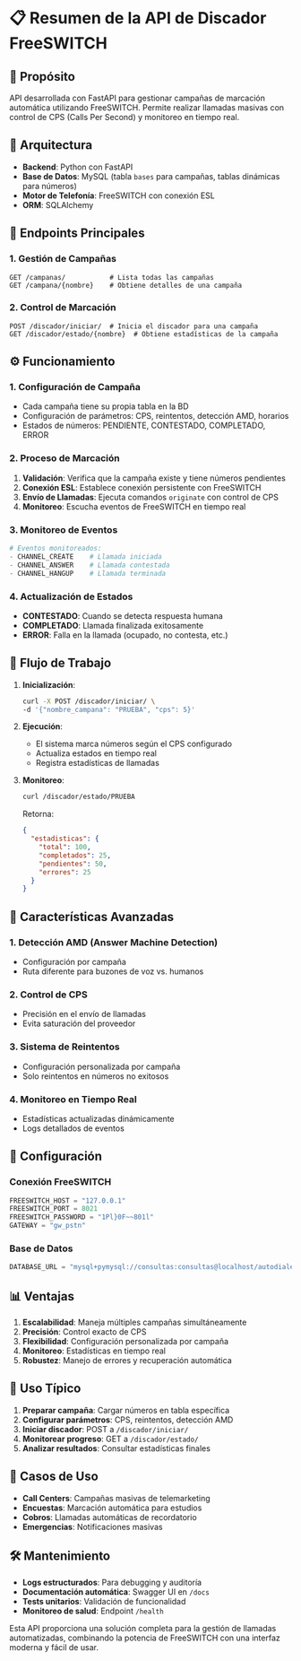 # 📋 Resumen de la API de Discador FreeSWITCH

## 🎯 **Propósito**
API desarrollada con FastAPI para gestionar campañas de marcación automática utilizando FreeSWITCH. Permite realizar llamadas masivas con control de CPS (Calls Per Second) y monitoreo en tiempo real.

## 🔗 **Arquitectura**
- **Backend**: Python con FastAPI
- **Base de Datos**: MySQL (tabla `bases` para campañas, tablas dinámicas para números)
- **Motor de Telefonía**: FreeSWITCH con conexión ESL
- **ORM**: SQLAlchemy

## 📡 **Endpoints Principales**

### 1. **Gestión de Campañas**
```http
GET /campanas/           # Lista todas las campañas
GET /campana/{nombre}    # Obtiene detalles de una campaña
```

### 2. **Control de Marcación**
```http
POST /discador/iniciar/  # Inicia el discador para una campaña
GET /discador/estado/{nombre}  # Obtiene estadísticas de la campaña
```

## ⚙️ **Funcionamiento**

### **1. Configuración de Campaña**
- Cada campaña tiene su propia tabla en la BD
- Configuración de parámetros: CPS, reintentos, detección AMD, horarios
- Estados de números: PENDIENTE, CONTESTADO, COMPLETADO, ERROR

### **2. Proceso de Marcación**
1. **Validación**: Verifica que la campaña existe y tiene números pendientes
2. **Conexión ESL**: Establece conexión persistente con FreeSWITCH
3. **Envío de Llamadas**: Ejecuta comandos `originate` con control de CPS
4. **Monitoreo**: Escucha eventos de FreeSWITCH en tiempo real

### **3. Monitoreo de Eventos**
```python
# Eventos monitoreados:
- CHANNEL_CREATE    # Llamada iniciada
- CHANNEL_ANSWER    # Llamada contestada
- CHANNEL_HANGUP    # Llamada terminada
```

### **4. Actualización de Estados**
- **CONTESTADO**: Cuando se detecta respuesta humana
- **COMPLETADO**: Llamada finalizada exitosamente
- **ERROR**: Falla en la llamada (ocupado, no contesta, etc.)

## 🔄 **Flujo de Trabajo**

1. **Inicialización**:
   ```bash
   curl -X POST /discador/iniciar/ \
   -d '{"nombre_campana": "PRUEBA", "cps": 5}'
   ```

2. **Ejecución**:
   - El sistema marca números según el CPS configurado
   - Actualiza estados en tiempo real
   - Registra estadísticas de llamadas

3. **Monitoreo**:
   ```bash
   curl /discador/estado/PRUEBA
   ```
   Retorna:
   ```json
   {
     "estadisticas": {
       "total": 100,
       "completados": 25,
       "pendientes": 50,
       "errores": 25
     }
   }
   ```

## 🌟 **Características Avanzadas**

### **1. Detección AMD (Answer Machine Detection)**
- Configuración por campaña
- Ruta diferente para buzones de voz vs. humanos

### **2. Control de CPS**
- Precisión en el envío de llamadas
- Evita saturación del proveedor

### **3. Sistema de Reintentos**
- Configuración personalizada por campaña
- Solo reintentos en números no exitosos

### **4. Monitoreo en Tiempo Real**
- Estadísticas actualizadas dinámicamente
- Logs detallados de eventos

## 🔧 **Configuración**

### **Conexión FreeSWITCH**
```python
FREESWITCH_HOST = "127.0.0.1"
FREESWITCH_PORT = 8021
FREESWITCH_PASSWORD = "1Pl}0F~~801l"
GATEWAY = "gw_pstn"
```

### **Base de Datos**
```python
DATABASE_URL = "mysql+pymysql://consultas:consultas@localhost/autodialer"
```

## 📊 **Ventajas**

1. **Escalabilidad**: Maneja múltiples campañas simultáneamente
2. **Precisión**: Control exacto de CPS
3. **Flexibilidad**: Configuración personalizada por campaña
4. **Monitoreo**: Estadísticas en tiempo real
5. **Robustez**: Manejo de errores y recuperación automática

## 🚀 **Uso Típico**

1. **Preparar campaña**: Cargar números en tabla específica
2. **Configurar parámetros**: CPS, reintentos, detección AMD
3. **Iniciar discador**: POST a `/discador/iniciar/`
4. **Monitorear progreso**: GET a `/discador/estado/`
5. **Analizar resultados**: Consultar estadísticas finales

## 🔮 **Casos de Uso**

- **Call Centers**: Campañas masivas de telemarketing
- **Encuestas**: Marcación automática para estudios
- **Cobros**: Llamadas automáticas de recordatorio
- **Emergencias**: Notificaciones masivas

## 🛠️ **Mantenimiento**

- **Logs estructurados**: Para debugging y auditoría
- **Documentación automática**: Swagger UI en `/docs`
- **Tests unitarios**: Validación de funcionalidad
- **Monitoreo de salud**: Endpoint `/health`

Esta API proporciona una solución completa para la gestión de llamadas automatizadas, combinando la potencia de FreeSWITCH con una interfaz moderna y fácil de usar.